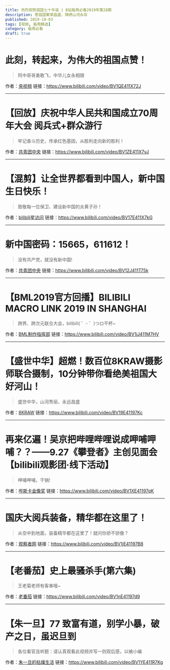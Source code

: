 ```yaml
---
title: 热烈祝贺祖国七十华诞 | B站每周必看2019年第28期
description: 愿祖国繁荣昌盛，锦绣山河永存
published: 2019-10-03
tags: [视频, 每周精选]
category: 每周必看
draft: true
---
```


# 此刻，转起来，为伟大的祖国点赞！
> 阿中哥哥勇敢飞，中华儿女永相随

作者：[央视频](https://space.bilibili.com/433587902)
链接：https://www.bilibili.com/video/BV1QE411X72J

---

# 【回放】庆祝中华人民共和国成立70周年大会 阅兵式+群众游行
> 牢记奋斗历史，传承红色基因，从胜利走向新的胜利！

作者：[共青团中央](https://space.bilibili.com/20165629)
链接：https://www.bilibili.com/video/BV1ZE411X7vJ

---

# 【混剪】让全世界都看到中国人，新中国 生日快乐！
> 致敬每一位保卫、建设新中国的炎黄子孙！

作者：[bilibili星访问](https://space.bilibili.com/32660634)
链接：https://www.bilibili.com/video/BV17E411X7kG

---

# 新中国密码：15665，611612！
> 没有共产党，就没有新中国!

作者：[共青团中央](https://space.bilibili.com/20165629)
链接：https://www.bilibili.com/video/BV12J411T75k

---

# 【BML2019官方回播】BILIBILI MACRO LINK 2019 IN SHANGHAI
> 跨界、跨次元联合大会，bilibili( ゜- ゜)つロ干杯~

作者：[BML制作指挥部](https://space.bilibili.com/403748305)
链接：https://www.bilibili.com/video/BV1jJ411M7HV

---

# 【盛世中华】超燃！数百位8KRAW摄影师联合摄制，10分钟带你看绝美祖国大好河山！
> 盛世中华，山河秀丽，永远昌盛

作者：[8KRAW](https://space.bilibili.com/21151219)
链接：https://www.bilibili.com/video/BV19E41197Kc

---

# 再来亿遍！吴京把哔哩哔哩说成呷哺呷哺？？——9.27《攀登者》主创见面会【bilibili观影团·线下活动】
> 呷哺呷哺，干锅!

作者：[哔斯卡金像奖](https://space.bilibili.com/32708626)
链接：https://www.bilibili.com/video/BV1XE41197qK

---

# 国庆大阅兵装备，精华都在这里了！
> 从空中到地面，装备精华都在这里了！就问你骄不骄傲？

作者：[观察者网](https://space.bilibili.com/10330740)
链接：https://www.bilibili.com/video/BV1jE41197B8

---

# 【老番茄】史上最骚杀手(第六集)
> 王老菊老师有客串哦~

作者：[老番茄](https://space.bilibili.com/546195)
链接：https://www.bilibili.com/video/BV1nE41197d9

---

# 【朱一旦】77 致富有道，别学小暴，破产之日，虽迟旦到
> 各位看官且听题：请认真观看此视频并写一则观后感，以飨小编

作者：[朱一旦的枯燥生活](https://space.bilibili.com/437316738)
链接：https://www.bilibili.com/video/BV1YE411R7Kg

